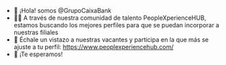 - 👋 ¡Hola! somos @GrupoCaixaBank
- 👨‍💻 A través de nuestra comunidad de talento PeopleXperienceHUB, estamos buscando los mejores perfiles para que se puedan incorporar a nuestras filiales
- 👀 Échale un vistazo a nuestras vacantes y participa en la que más se ajuste a tu perfil: https://www.peoplexperiencehub.com/
- 🎇 ¡Te esperamos!

